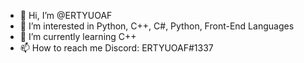 - 👋 Hi, I’m @ERTYUOAF
- 👀 I’m interested in Python, C++, C#, Python, Front-End Languages  
- 🌱 I’m currently learning C++
- 📫 How to reach me Discord: ERTYUOAF#1337

<!---
ERTYUOAF/ERTYUOAF is a ✨ special ✨ repository because its `README.md` (this file) appears on your GitHub profile.
You can click the Preview link to take a look at your changes.
--->
